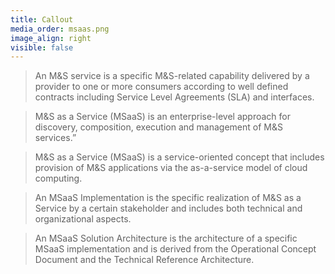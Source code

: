 ```yaml
---
title: Callout
media_order: msaas.png
image_align: right
visible: false
---
```


> An M&S service is a specific M&S-related capability delivered by a provider to one or more consumers according to well defined contracts including Service Level Agreements (SLA) and interfaces.

> M&S as a Service (MSaaS) is an enterprise-level approach for discovery, composition, execution and management of M&S services.”

> M&S as a Service (MSaaS) is a service-oriented concept that includes provision of M&S applications via the as-a-service model of cloud computing.

> An MSaaS Implementation is the specific realization of M&S as a Service by a certain stakeholder and includes both technical and organizational aspects.

> An MSaaS Solution Architecture is the architecture of a specific MSaaS implementation and is derived from the Operational Concept Document and the Technical Reference Architecture.


